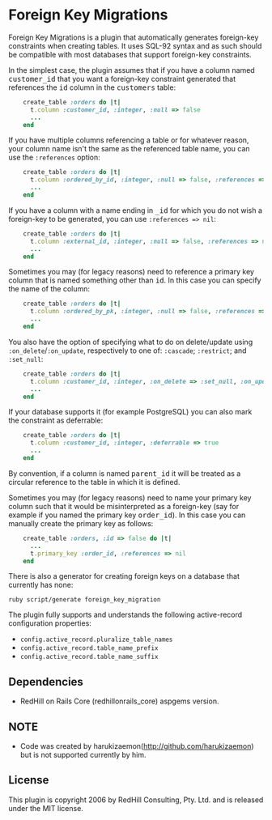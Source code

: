 Foreign Key Migrations
======================

Foreign Key Migrations is a plugin that automatically generates foreign-key
constraints when creating tables. It uses SQL-92 syntax and as such should be
compatible with most databases that support foreign-key constraints.

In the simplest case, the plugin assumes that if you have a column named
<tt>customer_id</tt> that you want a foreign-key constraint generated that references
the <tt>id</tt> column in the <tt>customers</tt> table:

```ruby
    create_table :orders do |t|
      t.column :customer_id, :integer, :null => false
      ...
    end
```

If you have multiple columns referencing a table or for whatever reason, your
column name isn't the same as the referenced table name, you can use the
`:references` option:

```ruby
    create_table :orders do |t|
      t.column :ordered_by_id, :integer, :null => false, :references => :customers
      ...
    end
```

If you have a column with a name ending in <tt>_id</tt> for which you do not wish a
foreign-key to be generated, you can use `:references => nil`:

```ruby
    create_table :orders do |t|
      t.column :external_id, :integer, :null => false, :references => nil
      ...
    end
```

Sometimes you may (for legacy reasons) need to reference a primary key column that is
named something other than <tt>id</tt>. In this case you can specify the name of the column:

```ruby
    create_table :orders do |t|
      t.column :ordered_by_pk, :integer, :null => false, :references => [:customers, :pk]
      ...
    end
```

You also have the option of specifying what to do on delete/update using
`:on_delete`/`:on_update`, respectively to one of:
`:cascade`; `:restrict`; and `:set_null`:

```ruby
    create_table :orders do |t|
      t.column :customer_id, :integer, :on_delete => :set_null, :on_update => :cascade
      ...
    end
```

If your database supports it (for example PostgreSQL) you can also mark the constraint as deferrable:

```ruby
    create_table :orders do |t|
      t.column :customer_id, :integer, :deferrable => true
      ...
    end
```

By convention, if a column is named <tt>parent_id</tt> it will be treated as a circular reference to
the table in which it is defined.

Sometimes you may (for legacy reasons) need to name your primary key column such that it
would be misinterpreted as a foreign-key (say for example if you named the primary key
<tt>order_id</tt>). In this case you can manually create the primary key as follows:

```ruby
    create_table :orders, :id => false do |t|
      ...
      t.primary_key :order_id, :references => nil
    end
```

There is also a generator for creating foreign keys on a database that currently has none:

    ruby script/generate foreign_key_migration

The plugin fully supports and understands the following active-record
configuration properties:

* `config.active_record.pluralize_table_names`
* `config.active_record.table_name_prefix`
* `config.active_record.table_name_suffix`

Dependencies
------------

* RedHill on Rails Core (redhillonrails_core) aspgems version.

NOTE
----

* Code was created by harukizaemon(http://github.com/harukizaemon) but is not supported currently by him.

License
-------

This plugin is copyright 2006 by RedHill Consulting, Pty. Ltd. and is released
under the MIT license.
